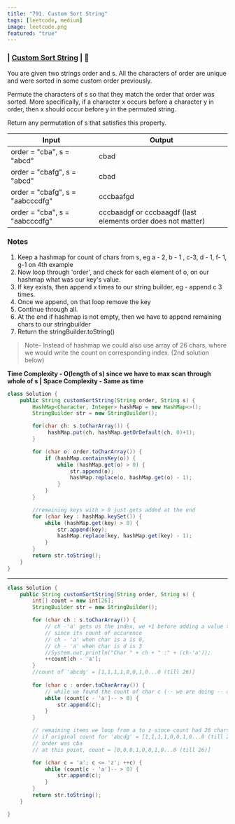 ```yaml
---
title: "791. Custom Sort String"
tags: [leetcode, medium]
image: leetcode.png
featured: "true"
---
```


### | [Custom Sort String](https://leetcode.com/problems/custom-sort-string/)  | :orange_book: 

You are given two strings order and s. All the characters of order are unique and were sorted in some custom order previously.

Permute the characters of s so that they match the order that order was sorted. More specifically, if a character x occurs before a character y in order, then x should occur before y in the permuted string.

Return any permutation of s that satisfies this property.


Input             | Output |
------------------|--------|
order = "cba", s = "abcd" &nbsp; &nbsp;    | cbad  
order = "cbafg", s = "abcd" &nbsp; &nbsp;  | cbad
order = "cbafg", s = "aabcccdfg" &nbsp; &nbsp;  | cccbaafgd |
order = "cba", s = "aabcccdfg" &nbsp; &nbsp;  | cccbaadgf or cccbaagdf (last elements order does not matter) |

###  Notes  

1. Keep a hashmap for count of chars from s, eg a - 2, b - 1 , c-3, d - 1, f- 1, g-1 on 4th example
2. Now loop through 'order', and check for each element of o, on our hashmap what was our key's value.
3. If key exists, then append x times to our string builder, eg - append c 3 times.
4. Once we append, on that loop remove the key
5. Continue through all.
6. At the end if hashmap is not empty, then we have to append remaining chars to our stringbuilder
7. Return the stringBuilder.toString()

> Note- Instead of hashmap we could also use array of 26 chars, where we would write the count on corresponding index. (2nd solution below)

**Time Complexity - O(length of s) since we have to max scan through whole of s |** 
**Space Complexity - Same as time**

```java
class Solution {
    public String customSortString(String order, String s) {
        HashMap<Character, Integer> hashMap = new HashMap<>();
        StringBuilder str = new StringBuilder();

        for(char ch: s.toCharArray()) {
             hashMap.put(ch, hashMap.getOrDefault(ch, 0)+1);
        }

        for (char o: order.toCharArray()) {
            if (hashMap.containsKey(o)) {
                while (hashMap.get(o) > 0) {
                    str.append(o);
                    hashMap.replace(o, hashMap.get(o) - 1);
                }
            }
        }

        //remaining keys with > 0 just gets added at the end
        for (char key : hashMap.keySet()) {
            while (hashMap.get(key) > 0) {
                str.append(key);
                hashMap.replace(key, hashMap.get(key) - 1);
            }
        }
        return str.toString();
    }
}

```
---

```java
class Solution {
    public String customSortString(String order, String s) {
        int[] count = new int[26];
        StringBuilder str = new StringBuilder();

        for (char ch : s.toCharArray()) {
            // ch -'a' gets us the index, we +1 before adding a value to the index
            // since its count of occurence
            // ch - 'a' when char is a is 0,
            // ch - 'a' when char is d is 3
            //System.out.println("Char " + ch + " :" + (ch-'a'));
            ++count[ch - 'a'];
        }
        //count of 'abcdg' = [1,1,1,1,0,0,1,0...0 (till 26)]
        
        for (char c : order.toCharArray()) {
            // while we found the count of char c (-- we are doing -- opposite to above doing ++ )is > 0 
            while (count[c - 'a']-- > 0) {
                str.append(c);
            }
        }

        // remaining items we loop from a to z since count had 26 chars
        // if original count for 'abcdg' = [1,1,1,1,0,0,1,0...0 (till 26)]
        // order was cba
        // at this point, count = [0,0,0,1,0,0,1,0...0 (till 26)]

        for (char c = 'a'; c <= 'z'; ++c) {
            while (count[c - 'a']-- > 0) {
                str.append(c);
            }
        }
        return str.toString();
    }

}

```
